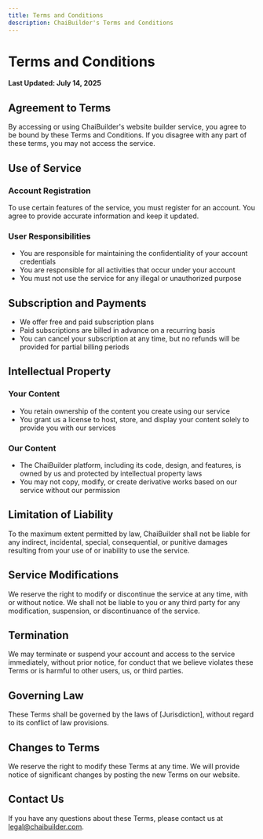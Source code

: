 ```yaml
---
title: Terms and Conditions
description: ChaiBuilder's Terms and Conditions
---
```


# Terms and Conditions

**Last Updated: July 14, 2025**

## Agreement to Terms

By accessing or using ChaiBuilder's website builder service, you agree to be bound by these Terms and Conditions. If you disagree with any part of these terms, you may not access the service.

## Use of Service

### Account Registration
To use certain features of the service, you must register for an account. You agree to provide accurate information and keep it updated.

### User Responsibilities
- You are responsible for maintaining the confidentiality of your account credentials
- You are responsible for all activities that occur under your account
- You must not use the service for any illegal or unauthorized purpose

## Subscription and Payments

- We offer free and paid subscription plans
- Paid subscriptions are billed in advance on a recurring basis
- You can cancel your subscription at any time, but no refunds will be provided for partial billing periods

## Intellectual Property

### Your Content
- You retain ownership of the content you create using our service
- You grant us a license to host, store, and display your content solely to provide you with our services

### Our Content
- The ChaiBuilder platform, including its code, design, and features, is owned by us and protected by intellectual property laws
- You may not copy, modify, or create derivative works based on our service without our permission

## Limitation of Liability

To the maximum extent permitted by law, ChaiBuilder shall not be liable for any indirect, incidental, special, consequential, or punitive damages resulting from your use of or inability to use the service.

## Service Modifications

We reserve the right to modify or discontinue the service at any time, with or without notice. We shall not be liable to you or any third party for any modification, suspension, or discontinuance of the service.

## Termination

We may terminate or suspend your account and access to the service immediately, without prior notice, for conduct that we believe violates these Terms or is harmful to other users, us, or third parties.

## Governing Law

These Terms shall be governed by the laws of [Jurisdiction], without regard to its conflict of law provisions.

## Changes to Terms

We reserve the right to modify these Terms at any time. We will provide notice of significant changes by posting the new Terms on our website.

## Contact Us

If you have any questions about these Terms, please contact us at legal@chaibuilder.com.
